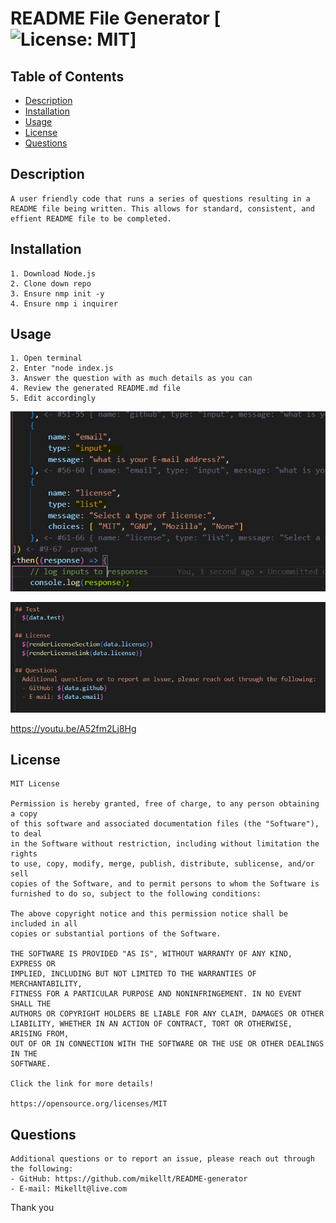 
  # README File Generator [![License: MIT](https://img.shields.io/badge/License-MIT-yellow.svg)]

  ## Table of Contents
  - [Description](#Description)
  - [Installation](#Installation)
  - [Usage](#Usage)
  - [License](#License)
  - [Questions](#Questions)

  ## Description
    A user friendly code that runs a series of questions resulting in a README file being written. This allows for standard, consistent, and effient README file to be completed.

  ## Installation
    1. Download Node.js
    2. Clone down repo
    3. Ensure nmp init -y
    4. Ensure nmp i inquirer


  ## Usage
    1. Open terminal
    2. Enter "node index.js
    3. Answer the question with as much details as you can
    4. Review the generated README.md file
    5. Edit accordingly
  ![image](./assets/readme.JPG)
  
  ![image](./assets/readme2.JPG)

  https://youtu.be/A52fm2Lj8Hg



  ## License
    
    MIT License

    Permission is hereby granted, free of charge, to any person obtaining a copy
    of this software and associated documentation files (the "Software"), to deal
    in the Software without restriction, including without limitation the rights
    to use, copy, modify, merge, publish, distribute, sublicense, and/or sell
    copies of the Software, and to permit persons to whom the Software is
    furnished to do so, subject to the following conditions:

    The above copyright notice and this permission notice shall be included in all
    copies or substantial portions of the Software.

    THE SOFTWARE IS PROVIDED "AS IS", WITHOUT WARRANTY OF ANY KIND, EXPRESS OR
    IMPLIED, INCLUDING BUT NOT LIMITED TO THE WARRANTIES OF MERCHANTABILITY,
    FITNESS FOR A PARTICULAR PURPOSE AND NONINFRINGEMENT. IN NO EVENT SHALL THE
    AUTHORS OR COPYRIGHT HOLDERS BE LIABLE FOR ANY CLAIM, DAMAGES OR OTHER
    LIABILITY, WHETHER IN AN ACTION OF CONTRACT, TORT OR OTHERWISE, ARISING FROM,
    OUT OF OR IN CONNECTION WITH THE SOFTWARE OR THE USE OR OTHER DEALINGS IN THE
    SOFTWARE.

    Click the link for more details!
    
    https://opensource.org/licenses/MIT

  ## Questions
    Additional questions or to report an issue, please reach out through the following:
    - GitHub: https://github.com/mikellt/README-generator
    - E-mail: Mikellt@live.com 
  

  Thank you

  